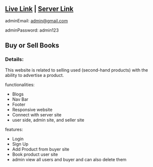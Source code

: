 ## [Live Link](https://recycled-books.web.app/) | [Server Link](https://github.com/Joti07/Resale-Books-server)
adminEmail: admin@gmail.com

adminPassword: admin123


## Buy or Sell Books
### Details:
This website is related to selling used (second-hand products) with the ability to advertise a product.


functionalities:
- Blogs
- Nav Bar
- Footer
- Responsive website
- Connect with server site
- user side, admin site, and seller site

features:
- Login
- Sign Up
- Add Product from buyer site
- Book product user site  
- admin view all users and buyer and can also delete them
